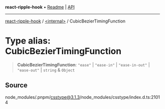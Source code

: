 **react-ripple-hook** • [Readme](../../README.md) \| [API](../../globals.md)

---

[react-ripple-hook](../../README.md) / [\<internal\>](../README.md) / CubicBezierTimingFunction

# Type alias: CubicBezierTimingFunction

> **CubicBezierTimingFunction**: `"ease"` \| `"ease-in"` \| `"ease-in-out"` \| `"ease-out"` \| `string` & `Object`

## Source

node_modules/.pnpm/csstype@3.1.3/node_modules/csstype/index.d.ts:21014
